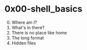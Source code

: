 # 0x00-shell_basics

0. Where am I? 
1. What's in there? 
2. There is no place like home 
3. The long format
4. Hidden files
